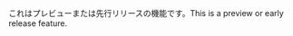 <span data-ttu-id="bab29-101">これはプレビューまたは先行リリースの機能です。</span><span class="sxs-lookup"><span data-stu-id="bab29-101">This is a preview or early release feature.</span></span>